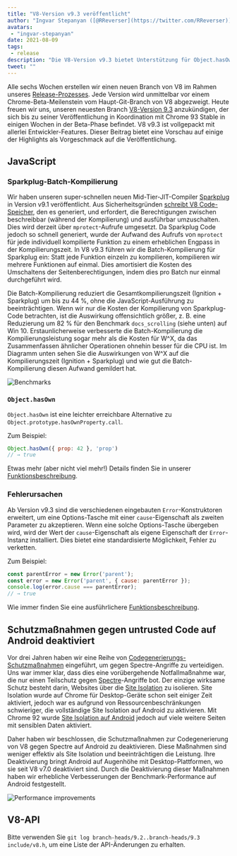 ```yaml
---
title: "V8-Version v9.3 veröffentlicht"
author: "Ingvar Stepanyan ([@RReverser](https://twitter.com/RReverser))"
avatars:
 - "ingvar-stepanyan"
date: 2021-08-09
tags:
 - release
description: "Die V8-Version v9.3 bietet Unterstützung für Object.hasOwn und Fehlerursachen, verbessert die Kompilierungsperformance und deaktiviert Schutzmaßnahmen gegen untrusted Codegen auf Android."
tweet: ""
---
```

Alle sechs Wochen erstellen wir einen neuen Branch von V8 im Rahmen unseres [Release-Prozesses](https://v8.dev/docs/release-process). Jede Version wird unmittelbar vor einem Chrome-Beta-Meilenstein vom Haupt-Git-Branch von V8 abgezweigt. Heute freuen wir uns, unseren neuesten Branch [V8-Version 9.3](https://chromium.googlesource.com/v8/v8.git/+log/branch-heads/9.3) anzukündigen, der sich bis zu seiner Veröffentlichung in Koordination mit Chrome 93 Stable in einigen Wochen in der Beta-Phase befindet. V8 v9.3 ist vollgepackt mit allerlei Entwickler-Features. Dieser Beitrag bietet eine Vorschau auf einige der Highlights als Vorgeschmack auf die Veröffentlichung.

<!--truncate-->
## JavaScript

### Sparkplug-Batch-Kompilierung

Wir haben unseren super-schnellen neuen Mid-Tier-JIT-Compiler [Sparkplug](https://v8.dev/blog/sparkplug) in Version v9.1 veröffentlicht. Aus Sicherheitsgründen [schreibt V8 Code-Speicher](https://en.wikipedia.org/wiki/W%5EX), den es generiert, und erfordert, die Berechtigungen zwischen beschreibbar (während der Kompilierung) und ausführbar umzuschalten. Dies wird derzeit über `mprotect`-Aufrufe umgesetzt. Da Sparkplug Code jedoch so schnell generiert, wurde der Aufwand des Aufrufs von `mprotect` für jede individuell kompilierte Funktion zu einem erheblichen Engpass in der Kompilierungszeit. In V8 v9.3 führen wir die Batch-Kompilierung für Sparkplug ein: Statt jede Funktion einzeln zu kompilieren, kompilieren wir mehrere Funktionen auf einmal. Dies amortisiert die Kosten des Umschaltens der Seitenberechtigungen, indem dies pro Batch nur einmal durchgeführt wird.

Die Batch-Kompilierung reduziert die Gesamtkompilierungszeit (Ignition + Sparkplug) um bis zu 44 %, ohne die JavaScript-Ausführung zu beeinträchtigen. Wenn wir nur die Kosten der Kompilierung von Sparkplug-Code betrachten, ist die Auswirkung offensichtlich größer, z. B. eine Reduzierung um 82 % für den Benchmark `docs_scrolling` (siehe unten) auf Win 10. Erstaunlicherweise verbesserte die Batch-Kompilierung die Kompilierungsleistung sogar mehr als die Kosten für W^X, da das Zusammenfassen ähnlicher Operationen ohnehin besser für die CPU ist. Im Diagramm unten sehen Sie die Auswirkungen von W^X auf die Kompilierungszeit (Ignition + Sparkplug) und wie gut die Batch-Kompilierung diesen Aufwand gemildert hat.

![Benchmarks](/_img/v8-release-93/sparkplug.svg)

### `Object.hasOwn`

`Object.hasOwn` ist eine leichter erreichbare Alternative zu `Object.prototype.hasOwnProperty.call`.

Zum Beispiel:

```javascript
Object.hasOwn({ prop: 42 }, 'prop')
// → true
```

Etwas mehr (aber nicht viel mehr!) Details finden Sie in unserer [Funktionsbeschreibung](https://v8.dev/features/object-has-own).

### Fehlerursachen

Ab Version v9.3 sind die verschiedenen eingebauten `Error`-Konstruktoren erweitert, um eine Options-Tasche mit einer `cause`-Eigenschaft als zweiten Parameter zu akzeptieren. Wenn eine solche Options-Tasche übergeben wird, wird der Wert der `cause`-Eigenschaft als eigene Eigenschaft der `Error`-Instanz installiert. Dies bietet eine standardisierte Möglichkeit, Fehler zu verketten.

Zum Beispiel:

```javascript
const parentError = new Error('parent');
const error = new Error('parent', { cause: parentError });
console.log(error.cause === parentError);
// → true
```

Wie immer finden Sie eine ausführlichere [Funktionsbeschreibung](https://v8.dev/features/error-cause).

## Schutzmaßnahmen gegen untrusted Code auf Android deaktiviert

Vor drei Jahren haben wir eine Reihe von [Codegenerierungs-Schutzmaßnahmen](https://v8.dev/blog/spectre) eingeführt, um gegen Spectre-Angriffe zu verteidigen. Uns war immer klar, dass dies eine vorübergehende Notfallmaßnahme war, die nur einen Teilschutz gegen [Spectre](https://spectreattack.com/spectre.pdf)-Angriffe bot. Der einzige wirksame Schutz besteht darin, Websites über die [Site Isolation](https://blog.chromium.org/2021/03/mitigating-side-channel-attacks.html) zu isolieren. Site Isolation wurde auf Chrome für Desktop-Geräte schon seit einiger Zeit aktiviert, jedoch war es aufgrund von Ressourcenbeschränkungen schwieriger, die vollständige Site Isolation auf Android zu aktivieren. Mit Chrome 92 wurde [Site Isolation auf Android](https://security.googleblog.com/2021/07/protecting-more-with-site-isolation.html) jedoch auf viele weitere Seiten mit sensiblen Daten aktiviert.

Daher haben wir beschlossen, die Schutzmaßnahmen zur Codegenerierung von V8 gegen Spectre auf Android zu deaktivieren. Diese Maßnahmen sind weniger effektiv als Site Isolation und beeinträchtigen die Leistung. Ihre Deaktivierung bringt Android auf Augenhöhe mit Desktop-Plattformen, wo sie seit V8 v7.0 deaktiviert sind. Durch die Deaktivierung dieser Maßnahmen haben wir erhebliche Verbesserungen der Benchmark-Performance auf Android festgestellt.

![Performance improvements](/_img/v8-release-93/code-mitigations.svg)

## V8-API

Bitte verwenden Sie `git log branch-heads/9.2..branch-heads/9.3 include/v8.h`, um eine Liste der API-Änderungen zu erhalten.
